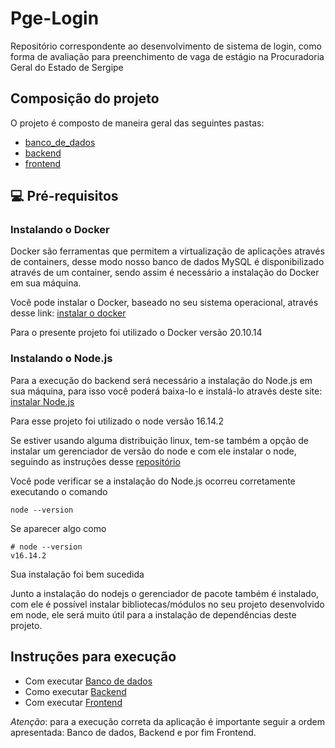 # Pge-Login
Repositório correspondente ao desenvolvimento de sistema de login, como forma de avaliação para preenchimento de vaga de estágio na Procuradoria Geral do Estado de Sergipe

## Composição do projeto

O projeto é composto de maneira geral das seguintes pastas:
* [banco_de_dados](/banco_de_dados)
* [backend](/backend)
* [frontend](/frontend/login-pge)

## 💻 Pré-requisitos

### Instalando o Docker

Docker são ferramentas que permitem a virtualização de aplicações através de containers, desse modo nosso banco de dados MySQL é disponibilizado através de um container, sendo assim é necessário a instalação do Docker em sua máquina.

Você pode instalar o Docker, baseado no seu sistema operacional, através desse link: [instalar o docker](https://docs.docker.com/get-docker/)

Para o presente projeto foi utilizado o Docker versão 20.10.14

### Instalando o Node.js

Para a execução do backend será necessário a instalação do Node.js em sua máquina, para isso você poderá baixa-lo e instalá-lo através deste site: [instalar Node.js](https://nodejs.org/en/download/)

Para esse projeto foi utilizado o node versão 16.14.2

Se estiver usando alguma distribuição linux, tem-se também a opção de instalar um gerenciador de versão do node <NVM> e com ele instalar o node, seguindo as instruções desse [repositório](https://github.com/nvm-sh/nvm)

Você pode verificar se a instalação do Node.js ocorreu corretamente executando o comando 

```
node --version
```

Se aparecer algo como

```
# node --version
v16.14.2
```
Sua instalação foi bem sucedida

Junto a instalação do nodejs o gerenciador de pacote <npm> também é instalado, com ele é possível instalar bibliotecas/módulos no seu projeto desenvolvido em node, ele será muito útil para a instalação de dependências deste projeto.


## Instruções para execução

* Com executar [Banco de dados](/banco_de_dados/banco.md)
* Como executar [Backend](/backend/backend.md)
* Com executar [Frontend](/frontend/login-pge/frontend.md)

*Atenção*: para a execução correta da aplicação é importante seguir a ordem apresentada: Banco de dados, Backend e por fim Frontend.